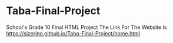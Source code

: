 # Taba-Final-Project
School's Grade 10 Final HTML Project
The Link For The Website Is https://sizerino.github.io/Taba-Final-Project/home.html
